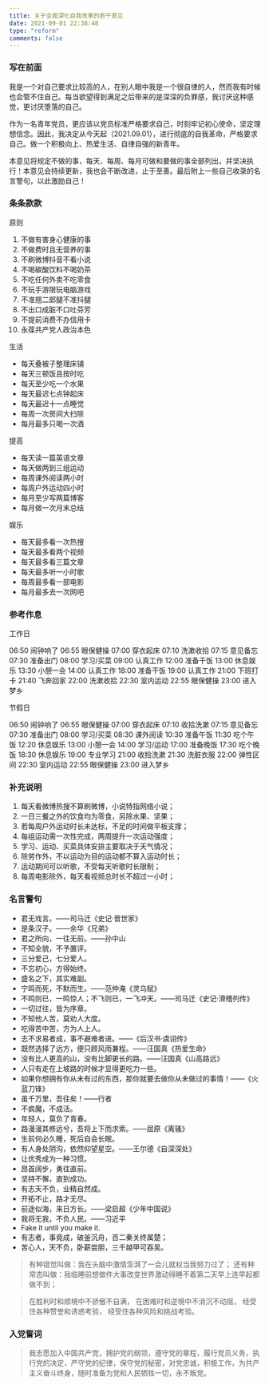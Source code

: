 ```yaml
---
title: 关于全面深化自我改革的若干意见
date: 2021-09-01 22:38:48
type: "reform"
comments: false
---
```


### 写在前面

我是一个对自己要求比较高的人，在别人眼中我是一个很自律的人，然而我有时候也会管不住自己。每当欲望得到满足之后带来的是深深的负罪感，我讨厌这种感觉，更讨厌堕落的自己。

作为一名青年党员，更应该以党员标准严格要求自己，时刻牢记初心使命，坚定理想信念。因此，我决定从今天起（2021.09.01），进行彻底的自我革命，严格要求自己。做一个积极向上、热爱生活、自律自强的新青年。

本意见将规定不做的事，每天、每周、每月可做和要做的事全部列出，并坚决执行！本意见会持续更新，我也会不断改进，止于至善。最后附上一些自己收录的名言警句，以此激励自己！

### 条条款款

原则

1. 不做有害身心健康的事
2. 不做费时且无营养的事
3. 不刷微博抖音不看小说
4. 不喝碳酸饮料不喝奶茶
5. 不吃任何外卖不吃零食
6. 不玩手游限玩电脑游戏
7. 不准翘二郎腿不准抖腿
8. 不出口成脏不口吐芬芳
9. 不提前消费不办信用卡
10. 永葆共产党人政治本色

生活

- 每天叠被子整理床铺
- 每天三顿饭且按时吃
- 每天至少吃一个水果
- 每天最迟七点钟起床
- 每天最迟十一点睡觉
- 每周一次房间大扫除
- 每月最多只喝一次酒

提高

- 每天读一篇英语文章
- 每天做两到三组运动
- 每周课外阅读两小时
- 每周户外运动四小时
- 每月至少写两篇博客
- 每月做一次月末总结

娱乐

- 每天最多看一次热搜
- 每天最多看两个视频
- 每天最多看三篇文章
- 每天最多听一小时歌
- 每周最多看一部电影
- 每月最多去一次网吧

### 参考作息

工作日

06:50 闹钟响了
06:55 眼保健操
07:00 穿衣起床
07:10 洗漱收拾
07:15 意见备忘
07:30 准备出门
08:00 学习/买菜
09:00 认真工作
12:00 准备干饭
13:00 休息娱乐
13:30 小憩一会
14:00 认真工作
18:00 准备干饭
19:00 认真工作
21:00 下班打卡
21:40 飞奔回家
22:00 洗漱收拾
22:30 室内运动
22:55 眼保健操
23:00 进入梦乡

节假日

06:50 闹钟响了
06:55 眼保健操
07:00 穿衣起床
07:10 收拾洗漱
07:15 意见备忘
07:30 准备出门
08:00 学习/买菜
08:30 课外阅读
10:30 准备午饭
11:30 吃个午饭
12:20 休息娱乐
13:00 小憩一会
14:00 学习/运动
17:00 准备晚饭
17:30 吃个晚饭
18:30 休息娱乐
19:00 专业学习
21:00 收拾洗漱
21:30 洗脏衣服
22:00 弹性区间
22:30 室内运动
22:55 眼保健操
23:00 进入梦乡

### 补充说明

1. 每天看微博热搜不算刷微博，小说特指网络小说；
2. 一日三餐之外的饮食均为零食，另除水果、坚果；
3. 若每周户外运动时长未达标，不足的时间做平板支撑；
4. 每组运动需一次性完成，两周提升一次运动强度；
5. 学习、运动、买菜具体安排主要取决于天气情况；
6. 除劳作外，不以运动为目的运动都不算入运动时长；
7. 运动期间可以听歌，不受每天听歌时长限制；
8. 每周电影除外，每天看视频总时长不超过一小时；

### 名言警句

- 君无戏言。——司马迁《史记·晋世家》
- 是条汉子。——余华《兄弟》
- 君之所向，一往无前。——孙中山
- 不知全貌，不予置评。
- 三分爱己，七分爱人。
- 不忘初心，方得始终。
- 盛名之下，其实难副。
- 宁鸣而死，不默而生。——范仲淹《灵乌赋》
- 不鸣则已，一鸣惊人；不飞则已，一飞冲天。——司马迁《史记·滑稽列传》
- 一切过往，皆为序章。
- 不知他人苦，莫劝人大度。
- 吃得苦中苦，方为人上人。
- 志不求易者成，事不避难者进。——《后汉书·虞诩传》
- 既然选择了远方，便只顾风雨兼程。——汪国真《热爱生命》
- 没有比人更高的山，没有比脚更长的路。——汪国真《山高路远》
- 人只有走在上坡路的时候才显得更吃力一些。
- 如果你想拥有你从未有过的东西，那你就要去做你从未做过的事情！——《火蓝刀锋》
- 虽千万里，吾往矣！——行者
- 不疯魔，不成活。
- 年轻人，莫负了青春。
- 路漫漫其修远兮，吾将上下而求索。——屈原《离骚》
- 生前何必久睡，死后自会长眠。
- 有人身处阴沟，依然仰望星空。——王尔德《自深深处》
- 让优秀成为一种习惯。
- 昂首阔步，勇往直前。
- 坚持不懈，直到成功。
- 有志天不负，业精自然成。
- 开拓不止，路才无尽。
- 前途似海，来日方长。——梁启超《少年中国说》
- 我将无我，不负人民。——习近平
- Fake it until you make it.
- 有志者，事竟成，破釜沉舟，百二秦关终属楚；
- 苦心人，天不负，卧薪尝胆，三千越甲可吞吴。
  
> 有种错觉叫做：我在头脑中激情澎湃了一会儿就权当我努力过了；
> 还有种常态叫做：我临睡前想做件大事改变世界激动得睡不着第二天早上连早起都做不到；

> 在胜利时和顺境中不骄傲不自满，
> 在困难时和逆境中不消沉不动摇，
> 经受住各种赞誉和诱惑考验，
> 经受住各种风险和挑战考验。

### 入党誓词

> 我志愿加入中国共产党，拥护党的纲领，遵守党的章程，履行党员义务，执行党的决定，严守党的纪律，保守党的秘密，对党忠诚，积极工作，为共产主义奋斗终身，随时准备为党和人民牺牲一切，永不叛党。
